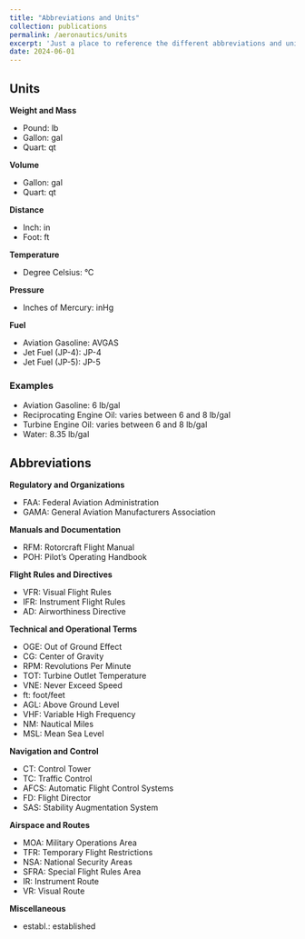```yaml
---
title: "Abbreviations and Units"
collection: publications
permalink: /aeronautics/units
excerpt: 'Just a place to reference the different abbreviations and units used in aviation.  *Updated as needed*'
date: 2024-06-01    
---
```


## Units

 **Weight and Mass**
  - Pound: lb
  - Gallon: gal
  - Quart: qt

 **Volume**
  - Gallon: gal
  - Quart: qt

 **Distance**
  - Inch: in
  - Foot: ft

 **Temperature**
  - Degree Celsius: °C

 **Pressure**
  - Inches of Mercury: inHg

 **Fuel**
  - Aviation Gasoline: AVGAS
  - Jet Fuel (JP-4): JP-4
  - Jet Fuel (JP-5): JP-5

### Examples
- Aviation Gasoline: 6 lb/gal
- Reciprocating Engine Oil: varies between 6 and 8 lb/gal
- Turbine Engine Oil: varies between 6 and 8 lb/gal
- Water: 8.35 lb/gal

## Abbreviations

 **Regulatory and Organizations**
- FAA: Federal Aviation Administration
- GAMA: General Aviation Manufacturers Association

 **Manuals and Documentation**
- RFM: Rotorcraft Flight Manual
- POH: Pilot’s Operating Handbook

 **Flight Rules and Directives**
- VFR: Visual Flight Rules
- IFR: Instrument Flight Rules
- AD: Airworthiness Directive

 **Technical and Operational Terms**
- OGE: Out of Ground Effect
- CG: Center of Gravity
- RPM: Revolutions Per Minute
- TOT: Turbine Outlet Temperature
- VNE: Never Exceed Speed
- ft: foot/feet
- AGL: Above Ground Level
- VHF: Variable High Frequency
- NM: Nautical Miles
- MSL: Mean Sea Level

 **Navigation and Control**
- CT: Control Tower
- TC: Traffic Control
- AFCS: Automatic Flight Control Systems
- FD: Flight Director
- SAS: Stability Augmentation System

 **Airspace and Routes**
- MOA: Military Operations Area
- TFR: Temporary Flight Restrictions
- NSA: National Security Areas
- SFRA: Special Flight Rules Area
- IR: Instrument Route
- VR: Visual Route

 **Miscellaneous**
- establ.: established